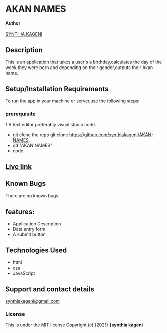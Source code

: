# AKAN NAMES
#### Author 
<a href="https://github.com/synthiakageni"> SYNTHIA KAGENI</a>
## Description
This is an application that takes a user's a birthday,calculates the day of the week they were born and depending on their gender,outputs their Akan name.
## Setup/Installation Requirements
To run the app in your machine or server,use the following steps:
### prerequisite
1.A text editor preferably visual studio code.
*  git clone the repo git clone https://github.com/synthiakageni/AKAN-NAMES
*  cd "AKAN NAMES" 
*  code .
## [Live link]()
## Known Bugs
There are no known bugs
## features:
* Application Description
* Data entry form
* A submit button
## Technologies Used
* html
* css
* JavaScript
## Support and contact details
synthiakageni@gmail.com
### License
This is under the [MIT](LICENSE) license
Copyright (c) {2021} **{synthia kageni**